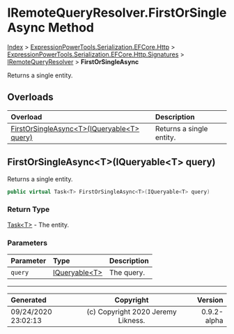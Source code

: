 ﻿# IRemoteQueryResolver.FirstOrSingleAsync Method

[Index](../index.md) > [ExpressionPowerTools.Serialization.EFCore.Http](ExpressionPowerTools.Serialization.EFCore.Http.a.md) > [ExpressionPowerTools.Serialization.EFCore.Http.Signatures](ExpressionPowerTools.Serialization.EFCore.Http.Signatures.n.md) > [IRemoteQueryResolver](ExpressionPowerTools.Serialization.EFCore.Http.Signatures.IRemoteQueryResolver.i.md) > **FirstOrSingleAsync**

Returns a single entity.

## Overloads

| Overload | Description |
| :-- | :-- |
| [FirstOrSingleAsync&lt;T>(IQueryable&lt;T> query)](#firstorsingleasynctiqueryablet-query) | Returns a single entity. |
## FirstOrSingleAsync&lt;T>(IQueryable&lt;T> query)

Returns a single entity.

```csharp
public virtual Task<T> FirstOrSingleAsync<T>(IQueryable<T> query)
```

### Return Type

 [Task&lt;T>](https://docs.microsoft.com/dotnet/api/system.threading.tasks.task-1)  - The entity.

### Parameters

| Parameter | Type | Description |
| :-- | :-- | :-- |
| `query` | [IQueryable&lt;T>](https://docs.microsoft.com/dotnet/api/system.linq.iqueryable-1) | The query. |



---

| Generated | Copyright | Version |
| :-- | :-: | --: |
| 09/24/2020 23:02:13 | (c) Copyright 2020 Jeremy Likness. | 0.9.2-alpha |
